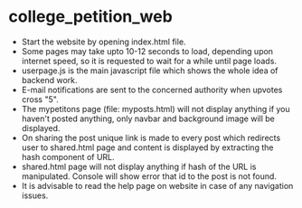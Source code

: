 # college_petition_web

* Start the website by opening index.html file.
* Some pages may take upto 10-12 seconds to load, depending upon internet speed, so it is requested to wait for a while until page loads.
* userpage.js is the main javascript file which shows the whole idea of backend work.
* E-mail notifications are sent to the concerned authority when upvotes cross "5".
* The mypetitons page (file: myposts.html) will not display anything if you haven't posted anything, only navbar and background image will be displayed.
* On sharing the post unique link is made to every post which redirects user to shared.html page and content is displayed by extracting the hash component of URL.
* shared.html page will not display anything if hash of the URL is manipulated. Console will show error that id to the post is not found.
* It is advisable to read the help page on website in case of any navigation issues.

